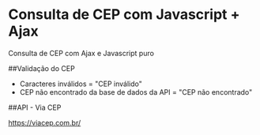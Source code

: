 # Consulta de CEP com Javascript + Ajax

Consulta de CEP com Ajax e Javascript puro

##Validação do CEP

- Caracteres inválidos = "CEP inválido"
- CEP não encontrado da base de dados da API = "CEP não encontrado"


##API - Via CEP

https://viacep.com.br/
